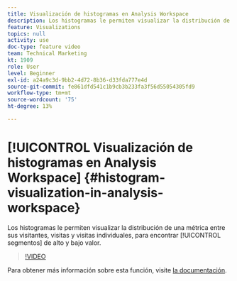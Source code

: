 ```yaml
---
title: Visualización de histogramas en Analysis Workspace
description: Los histogramas le permiten visualizar la distribución de una métrica entre sus visitantes, visitas y visitas actuales, para encontrar segmentos de alto y bajo valor.
feature: Visualizations
topics: null
activity: use
doc-type: feature video
team: Technical Marketing
kt: 1909
role: User
level: Beginner
exl-id: a24a9c3d-9bb2-4d72-8b36-d33fda777e4d
source-git-commit: fe861dfd541c1b9cb3b233fa3f56d55054305fd9
workflow-type: tm+mt
source-wordcount: '75'
ht-degree: 13%

---
```


# [!UICONTROL Visualización de histogramas en Analysis Workspace] {#histogram-visualization-in-analysis-workspace}

 Los histogramas le permiten visualizar la distribución de una   métrica entre sus visitantes, visitas y visitas individuales, para encontrar  [!UICONTROL segmentos] de alto y bajo valor.

>[!VIDEO](https://video.tv.adobe.com/v/23725/?quality=12)

Para obtener más información sobre esta función, visite [la documentación](https://experienceleague.adobe.com/docs/analytics/analyze/analysis-workspace/visualizations/histogram.html?lang=en).

